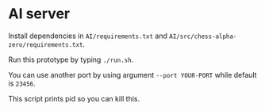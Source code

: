 # AI server

Install dependencies in `AI/requirements.txt` and `AI/src/chess-alpha-zero/requirements.txt`.

Run this prototype by typing `./run.sh`.

You can use another port by using argument `--port YOUR-PORT` while default is `23456`.

This script prints pid so you can kill this.
